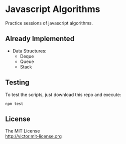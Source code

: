 # Javascript Algorithms

Practice sessions of javascript algorithms.

## Already Implemented

- Data Structures:
  - Deque
  - Queue
  - Stack

## Testing

To test the scripts, just download this repo and execute:
```
npm test
```

## License

The MIT License  
<http://victor.mit-license.org>
